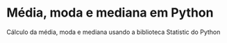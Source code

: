 # Média, moda e mediana em Python
Cálculo da média, moda e mediana usando a biblioteca Statistic do Python
